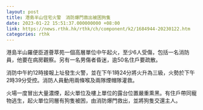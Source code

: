 ```yaml
---
layout: post
title: 港島半山住宅火警　消防爆門救出被困狗隻
date: 2023-01-22 15:51:37.000000000 +08:00
link: https://news.rthk.hk/rthk/ch/component/k2/1684944-20230122.htm
categories: rthk
---
```


港島半山羅便臣道薈萃苑一個高層單位中午起火，至少6人受傷，包括一名消防員，他要在病房觀察。另有一名男傷者昏迷，逾50名住戶要疏散。

消防中午約12時接報上址發生火警，並在下午1時24分將火升為三級，火勢於下午2時39分受控。消防人員動用兩條喉及兩隊煙帽隊灌救。

火場一度冒出大量濃煙，起火單位及樓上單位的露台位置嚴重熏黑。有住戶帶同寵物逃生，起火單位同層有狗隻被困，由消防爆門救出，並將狗隻交還主人。
